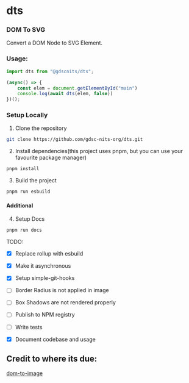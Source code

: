 # dts
### DOM To SVG

Convert a DOM Node to SVG Element.

### Usage:

```js
import dts from "@gdscnits/dts";

(async() => {
    const elem = document.getElementById("main")
    console.log(await dts(elem, false))
})();
```

### Setup Locally
1. Clone the repository
```sh
git clone https://github.com/gdsc-nits-org/dts.git
```
2. Install dependencies(this project uses pnpm, but you can use your favourite package manager)
```sh
pnpm install
```
3. Build the project
```sh
pnpm run esbuild
```

#### Additional
4. Setup Docs
```sh
pnpm run docs
```

TODO:

- [x] Replace rollup with esbuild
- [x] Make it asynchronous
- [x] Setup simple-git-hooks
- [ ] Border Radius is not applied in image
- [ ] Box Shadows are not rendered properly
- [ ] Publish to NPM registry
- [ ] Write tests
- [x] Document codebase and usage


## Credit to where its due:
[dom-to-image](https://github.com/tsayen/dom-to-image)